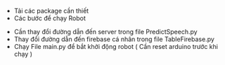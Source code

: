 - Tải các package cần thiết 
- Các bước để chạy Robot
 + Cần thay đổi đường dẫn đến server trong file PredictSpeech.py
 + Thay đổi đường dẫn đến firebase cá nhân trong file TableFirebase.py
 + Chạy File main.py để bắt khởi động robot ( Cần reset arduino trước khi chạy )
